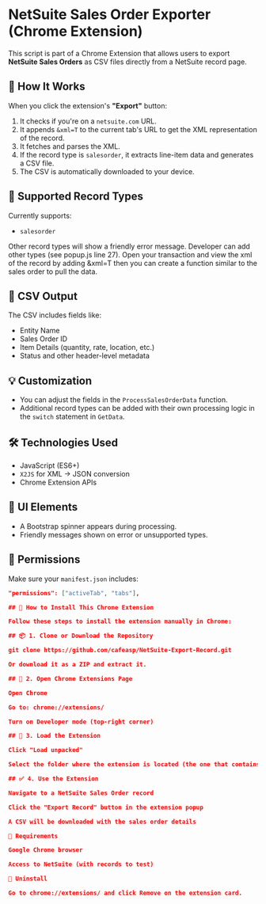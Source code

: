 # NetSuite Sales Order Exporter (Chrome Extension)

This script is part of a Chrome Extension that allows users to export **NetSuite Sales Orders** as CSV files directly from a NetSuite record page.

## 🧩 How It Works

When you click the extension's **"Export"** button:
1. It checks if you're on a `netsuite.com` URL.
2. It appends `&xml=T` to the current tab's URL to get the XML representation of the record.
3. It fetches and parses the XML.
4. If the record type is `salesorder`, it extracts line-item data and generates a CSV file.
5. The CSV is automatically downloaded to your device.

## 🧪 Supported Record Types

Currently supports:
- `salesorder`

Other record types will show a friendly error message. Developer can add other types (see popup.js line 27). Open your transaction and view the xml of the record by adding &xml=T then you can create a function similar to the sales order to pull the data.

## 📁 CSV Output

The CSV includes fields like:
- Entity Name
- Sales Order ID
- Item Details (quantity, rate, location, etc.)
- Status and other header-level metadata

## 💡 Customization

- You can adjust the fields in the `ProcessSalesOrderData` function.
- Additional record types can be added with their own processing logic in the `switch` statement in `GetData`.

## 🛠️ Technologies Used

- JavaScript (ES6+)
- `X2JS` for XML → JSON conversion
- Chrome Extension APIs

## 📸 UI Elements

- A Bootstrap spinner appears during processing.
- Friendly messages shown on error or unsupported types.

## 🔐 Permissions

Make sure your `manifest.json` includes:
```json
"permissions": ["activeTab", "tabs"],

## 🔧 How to Install This Chrome Extension

Follow these steps to install the extension manually in Chrome:

## 📦 1. Clone or Download the Repository

git clone https://github.com/cafeasp/NetSuite-Export-Record.git

Or download it as a ZIP and extract it.

## 🧭 2. Open Chrome Extensions Page

Open Chrome

Go to: chrome://extensions/

Turn on Developer mode (top-right corner)

## 📁 3. Load the Extension

Click "Load unpacked"

Select the folder where the extension is located (the one that contains manifest.json)

## ✅ 4. Use the Extension

Navigate to a NetSuite Sales Order record

Click the "Export Record" button in the extension popup

A CSV will be downloaded with the sales order details

📌 Requirements

Google Chrome browser

Access to NetSuite (with records to test)

🚫 Uninstall

Go to chrome://extensions/ and click Remove on the extension card.